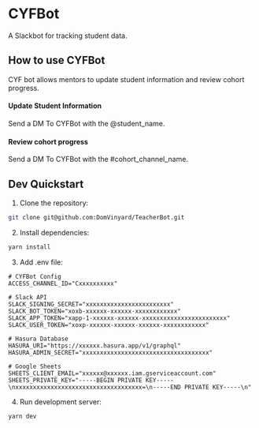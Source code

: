 # CYFBot

A Slackbot for tracking student data.

## How to use CYFBot

CYF bot allows mentors to update student information and review cohort progress.

#### Update Student Information

Send a DM To CYFBot with the @student_name.

#### Review cohort progress

Send a DM To CYFBot with the #cohort_channel_name.

## Dev Quickstart

1. Clone the repository:

```bash
git clone git@github.com:DomVinyard/TeacherBot.git
```

2. Install dependencies:

```bash
yarn install
```

3. Add .env file:

```
# CYFBot Config
ACCESS_CHANNEL_ID="Cxxxxxxxxxx"

# Slack API
SLACK_SIGNING_SECRET="xxxxxxxxxxxxxxxxxxxxxxxx"
SLACK_BOT_TOKEN="xoxb-xxxxxx-xxxxxx-xxxxxxxxxxxx"
SLACK_APP_TOKEN="xapp-1-xxxxxx-xxxxxx-xxxxxxxxxxxxxxxxxxxxxxxx"
SLACK_USER_TOKEN="xoxp-xxxxxx-xxxxxx-xxxxxx-xxxxxxxxxxxx"

# Hasura Database
HASURA_URI="https://xxxxxx.hasura.app/v1/graphql"
HASURA_ADMIN_SECRET="xxxxxxxxxxxxxxxxxxxxxxxxxxxxxxxxxxxx"

# Google Sheets
SHEETS_CLIENT_EMAIL="xxxxxx@xxxxxx.iam.gserviceaccount.com"
SHEETS_PRIVATE_KEY="-----BEGIN PRIVATE KEY-----\nxxxxxxxxxxxxxxxxxxxxxxxxxxxxxxxxxxxx=\n-----END PRIVATE KEY-----\n"
```

4. Run development server:

```bash
yarn dev
```
